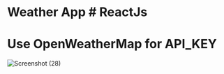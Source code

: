 
# Weather App  # ReactJs
# Use OpenWeatherMap for API_KEY



![Screenshot (28)](https://github.com/akankshajadhav1/WeatherApp/assets/75427676/cd208a92-61b2-4c29-903c-37a3bb401837)
